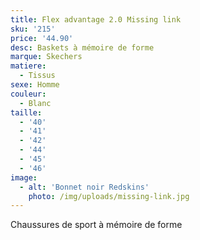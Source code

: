 ```yaml
---
title: Flex advantage 2.0 Missing link
sku: '215'
price: '44.90'
desc: Baskets à mémoire de forme
marque: Skechers
matiere:
  - Tissus
sexe: Homme
couleur:
  - Blanc
taille:
  - '40'
  - '41'
  - '42'
  - '44'
  - '45'
  - '46'
image:
  - alt: 'Bonnet noir Redskins'
    photo: /img/uploads/missing-link.jpg
---
```

Chaussures de sport à mémoire de forme
